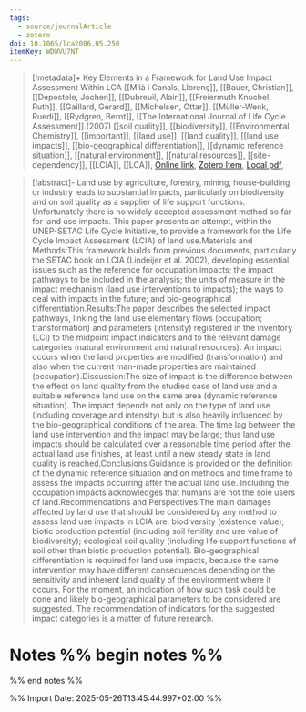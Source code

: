 ```yaml
---
tags:
  - source/journalArticle
  - zotero
doi: 10.1065/lca2006.05.250
itemKey: WDWVU7NT
---
```

>[!metadata]+
> Key Elements in a Framework for Land Use Impact Assessment Within LCA
> [[Milà i Canals, Llorenç]], [[Bauer, Christian]], [[Depestele, Jochen]], [[Dubreuil, Alain]], [[Freiermuth Knuchel, Ruth]], [[Gaillard, Gérard]], [[Michelsen, Ottar]], [[Müller-Wenk, Ruedi]], [[Rydgren, Bernt]], 
> [[The International Journal of Life Cycle Assessment]] (2007)
> [[soil quality]], [[biodiversity]], [[Environmental Chemistry]], [[important]], [[land use]], [[land quality]], [[land use impacts]], [[bio-geographical differentiation]], [[dynamic reference situation]], [[natural environment]], [[natural resources]], [[site-dependency]], [[LCIA]], [[LCA]], 
> [Online link](https://doi.org/10.1065/lca2006.05.250), [Zotero Item](zotero://select/library/items/WDWVU7NT), [Local pdf](file://C:/Users/aburg/Documents/references/zotero/storage/9GISJG7P/MilaICanals2007_KeyElementsa.pdf), 

>[!abstract]-
>Land use by agriculture, forestry, mining, house-building or industry leads to substantial impacts, particularly on biodiversity and on soil quality as a supplier of life support functions. Unfortunately there is no widely accepted assessment method so far for land use impacts. This paper presents an attempt, within the UNEP-SETAC Life Cycle Initiative, to provide a framework for the Life Cycle Impact Assessment (LCIA) of land use.Materials and Methods:This framework builds from previous documents, particularly the SETAC book on LCIA (Lindeijer et al. 2002), developing essential issues such as the reference for occupation impacts; the impact pathways to be included in the analysis; the units of measure in the impact mechanism (land use interventions to impacts); the ways to deal with impacts in the future; and bio-geographical differentiation.Results:The paper describes the selected impact pathways, linking the land use elementary flows (occupation; transformation) and parameters (intensity) registered in the inventory (LCI) to the midpoint impact indicators and to the relevant damage categories (natural environment and natural resources). An impact occurs when the land properties are modified (transformation) and also when the current man-made properties are maintained (occupation).Discussion:The size of impact is the difference between the effect on land quality from the studied case of land use and a suitable reference land use on the same area (dynamic reference situation). The impact depends not only on the type of land use (including coverage and intensity) but is also heavily influenced by the bio-geographical conditions of the area. The time lag between the land use intervention and the impact may be large; thus land use impacts should be calculated over a reasonable time period after the actual land use finishes, at least until a new steady state in land quality is reached.Conclusions:Guidance is provided on the definition of the dynamic reference situation and on methods and time frame to assess the impacts occurring after the actual land use. Including the occupation impacts acknowledges that humans are not the sole users of land.Recommendations and Perspectives:The main damages affected by land use that should be considered by any method to assess land use impacts in LCIA are: biodiversity (existence value); biotic production potential (including soil fertility and use value of biodiversity); ecological soil quality (including life support functions of soil other than biotic production potential). Bio-geographical differentiation is required for land use impacts, because the same intervention may have different consequences depending on the sensitivity and inherent land quality of the environment where it occurs. For the moment, an indication of how such task could be done and likely bio-geographical parameters to be considered are suggested. The recommendation of indicators for the suggested impact categories is a matter of future research.

# Notes %% begin notes %%

%% end notes %%




%% Import Date: 2025-05-26T13:45:44.997+02:00 %%
